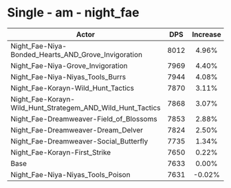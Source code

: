 # Single - am - night_fae
| Actor | DPS | Increase |
|---|:---:|:---:|
|Night_Fae-Niya-Bonded_Hearts_AND_Grove_Invigoration|8012|4.96%|
|Night_Fae-Niya-Grove_Invigoration|7969|4.40%|
|Night_Fae-Niya-Niyas_Tools_Burrs|7944|4.08%|
|Night_Fae-Korayn-Wild_Hunt_Tactics|7870|3.11%|
|Night_Fae-Korayn-Wild_Hunt_Strategem_AND_Wild_Hunt_Tactics|7868|3.07%|
|Night_Fae-Dreamweaver-Field_of_Blossoms|7853|2.88%|
|Night_Fae-Dreamweaver-Dream_Delver|7824|2.50%|
|Night_Fae-Dreamweaver-Social_Butterfly|7735|1.34%|
|Night_Fae-Korayn-First_Strike|7650|0.22%|
|Base|7633|0.00%|
|Night_Fae-Niya-Niyas_Tools_Poison|7631|-0.02%|

